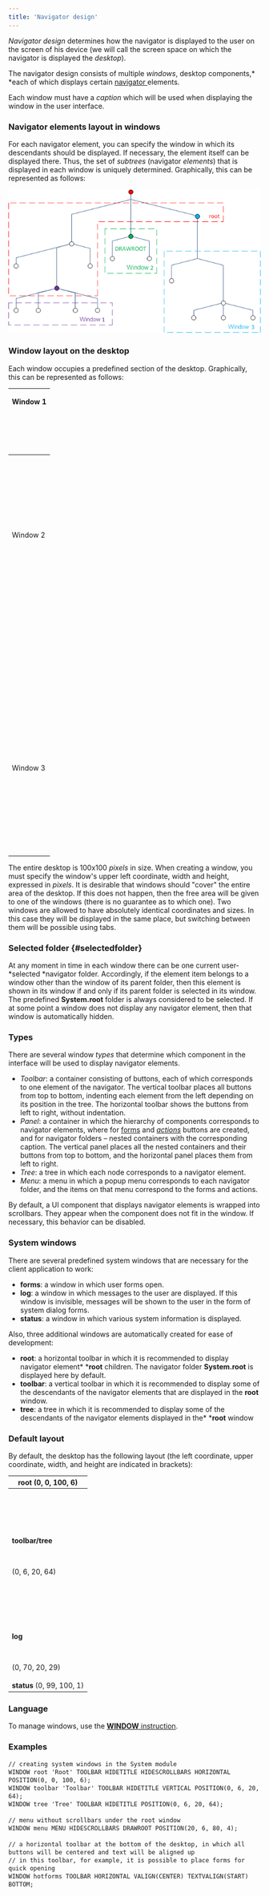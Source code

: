 ```yaml
---
title: 'Navigator design'
---
```


*Navigator design* determines how the navigator  is displayed to the user on the screen of his device (we will call the screen space on which the navigator is displayed the *desktop*).

The navigator design consists of multiple *windows*, desktop components,* *each of which displays certain [navigator&nbsp;](Navigator.md)elements. 

Each window must have a *caption* which will be used when displaying the window in the user interface.

### Navigator elements layout in windows

For each navigator element, you can specify the window in which its descendants should be displayed. If necessary, the element itself can be displayed there. Thus, the set of *subtrees* (navigator *elements*) that is displayed in each window is uniquely determined. Graphically, this can be represented as follows:

![](attachments/1310742/86476284.png)

### Window layout on the desktop

Each window occupies a predefined section of the desktop. Graphically, this can be represented as follows:

|<p>Window 1</p><br/><p><br /><br/></p>|
|---|
|<p><br /><br/><br /><br/><br /><br/><br /><br/>Window 2<br /><br/><br /><br/><br /><br/><br /><br/></p><br/><p><br /><br/></p>|<br /><br/>Window 4<br /><br/><br /><br/>|
|<br /><br/>|<br /><br/>|<br /><br/>|<br /><br/>|<br /><br/>|<br /><br/>|<br /><br/>|
|<br /><br/>|<br /><br/>|<br /><br/>|<br /><br/>|<br /><br/>|<br /><br/>|<br /><br/>|
|<br /><br/>|<br /><br/>|<br /><br/>|<br /><br/>|<br /><br/>|<br /><br/>|<br /><br/>|
|<br /><br/>|<br /><br/>|<br /><br/>|<br /><br/>|<br /><br/>|<br /><br/>|<br /><br/>|
|<br /><br/>|<br /><br/>|<br /><br/>|<br /><br/>|<br /><br/>|<br /><br/>|<br /><br/>|
|<br /><br/>Window 3<br /><br/><br /><br/><br /><br/>|<br /><br/>|<br /><br/>|<br /><br/>|<br /><br/>|<br /><br/>|<br /><br/>|<br /><br/>|
|<br /><br/>|<br /><br/>|<br /><br/>|<br /><br/>|<br /><br/>|<br /><br/>|<br /><br/>|
|<br /><br/>|<br /><br/>|<br /><br/>|<br /><br/>|<br /><br/>|<br /><br/>|<br /><br/>|

The entire desktop is 100x100 *pixels* in size. When creating a window, you must specify the window's upper left coordinate, width and height, expressed in *pixels*. It is desirable that windows should "cover" the entire area of the desktop. If this does not happen, then the free area will be given to one of the windows (there is no guarantee as to which one). Two windows are allowed to have absolutely identical coordinates and sizes. In this case they will be displayed in the same place, but switching between them will be possible using tabs.

### Selected folder {#selectedfolder}

At any moment in time in each window there can be one current user-*selected *navigator folder. Accordingly, if the element item belongs to a window other than the window of its parent folder, then this element is shown in its window if and only if its parent folder is selected in its window. The predefined **System.root** folder is always considered to be selected. If at some point a window does not display any navigator element, then that window is automatically hidden.

### Types

There are several window *types* that determine which component in the interface will be used to display navigator elements.

-   *Toolbar*: a container consisting of buttons, each of which corresponds to one element of the navigator. The vertical toolbar places all buttons from top to bottom, indenting each element from the left depending on its position in the tree. The horizontal toolbar shows the buttons from left to right, without indentation.
-   *Panel*: a container in which the hierarchy of components corresponds to navigator elements, where for [forms](Forms.md) and *[actions](Actions.md)* buttons are created, and for navigator folders – nested containers with the corresponding caption. The vertical panel places all the nested containers and their buttons from top to bottom, and the horizontal panel places them from left to right.
-   *Tree*: a tree in which each node corresponds to a navigator element.
-   *Menu*: a menu in which a popup menu corresponds to each navigator folder, and the items on that menu correspond to the forms and actions.

By default, a UI component that displays navigator elements is wrapped into scrollbars. They appear when the component does not fit in the window. If necessary, this behavior can be disabled.

### System windows

There are several predefined system windows that are necessary for the client application to work:

-   **forms**: a window in which user forms open.
-   **log**: a window in which messages to the user are displayed. If this window is invisible, messages will be shown to the user in the form of system dialog forms.
-   **status**: a window in which various system information is displayed.

Also, three additional windows are automatically created for ease of development:

-   **root**: a horizontal toolbar in which it is recommended to display navigator element* ***root** children. The navigator folder **System.root** is displayed here by default.
-   **toolbar**: a vertical toolbar in which it is recommended to display some of the descendants of the navigator elements that are displayed in the **root** window.
-   **tree**: a tree in which it is recommended to display some of the descendants of the navigator elements displayed in the* ***root** window

### Default layout

By default, the desktop has the following layout (the left coordinate, upper coordinate, width, and height are indicated in brackets):

|<strong>root</strong> (0, 0, 100, 6)|
|---|
|<p><strong><br /><br/></strong></p><br/><p><strong>toolbar/tree</strong></p><br/><p>(0, 6, 20, 64)</p><br/><p><br /><br/></p>|<p><br /><br/></p><br/><p><br /><br/></p><br/><p><strong>forms</strong> (20, 20, 80, 79)</p><br/><p><br /><br/></p>|
|<p><strong>log</strong></p><br/><p>(0, 70, 20, 29)</p>|
|<strong>status</strong> (0, 99, 100, 1)|

### Language

To manage windows, use the [**WINDOW** instruction](WINDOW_instruction.md).

### Examples

```lsf
// creating system windows in the System module
WINDOW root 'Root' TOOLBAR HIDETITLE HIDESCROLLBARS HORIZONTAL POSITION(0, 0, 100, 6);
WINDOW toolbar 'Toolbar' TOOLBAR HIDETITLE VERTICAL POSITION(0, 6, 20, 64);
WINDOW tree 'Tree' TOOLBAR HIDETITLE POSITION(0, 6, 20, 64);

// menu without scrollbars under the root window
WINDOW menu MENU HIDESCROLLBARS DRAWROOT POSITION(20, 6, 80, 4);

// a horizontal toolbar at the bottom of the desktop, in which all buttons will be centered and text will be aligned up
// in this toolbar, for example, it is possible to place forms for quick opening
WINDOW hotforms TOOLBAR HORIZONTAL VALIGN(CENTER) TEXTVALIGN(START) BOTTOM;
```

  
